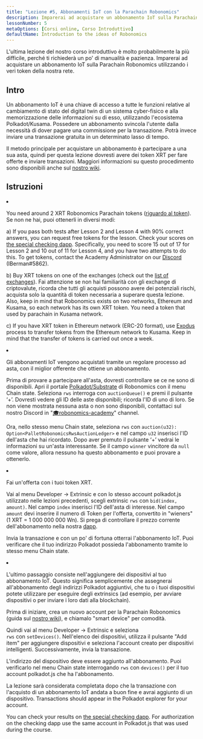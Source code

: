 ```yaml
---
title: "Lezione #5, Abbonamenti IoT con la Parachain Robonomics"
description: Imparerai ad acquistare un abbonamento IoT sulla Parachain Robonomics utilizzando i veri token della nostra rete.
lessonNumber: 5
metaOptions: [Corsi online, Corso Introduttivo]
defaultName: Introduction to the ideas of Robonomics
---
```



L'ultima lezione del nostro corso introduttivo è molto probabilmente la più difficile, perché ti richiederà un po' di manualità e pazienza. Imparerai ad acquistare un abbonamento IoT sulla Parachain Robonomics utilizzando i veri token della nostra rete.



## Intro

Un abbonamento IoT è una chiave di accesso a tutte le funzioni relative al cambiamento di stato del digital twin di un sistema cyber-fisico e alla memorizzazione delle informazioni su di esso, utilizzando l'ecosistema Polkadot/Kusama. Possedere un abbonamento svincola l'utente dalla necessità di dover pagare una commissione per la transazione. Potrà invece inviare una transazione gratuita in un determinato lasso di tempo.

Il metodo principale per acquistare un abbonamento è partecipare a una sua asta, quindi per questa lezione dovresti avere dei token XRT per fare offerte e inviare transazioni. Maggiori informazioni su questo procedimento sono disponibili anche sul [nostro wiki](https://wiki.robonomics.network/docs/get-subscription).



## Istruzioni

<List type="numbers">

<li>

You need around 2 XRT Robonomics Parachain tokens ([riguardo al token](https://robonomics.network/xrt/)). Se non ne hai, puoi ottenerli in diversi modi:

a) If you pass both tests after Lesson 2 and Lesson 4 with 90% correct answers, you can request free tokens for the lesson. Check your scores on [the special checking dapp](https://lk.robonomics.academy/). Specifically, you need to score 15 out of 17 for Lesson 2 and 10 out of 11 for Lesson 4, and you have two attempts to do this. To get tokens, contact the Academy Administrator on our [Discord](https://discord.gg/xqDgG3EGm9) (IBerman#5862).

b) Buy XRT tokens on one of the exchanges (check out the [list of exchanges](https://www.coingecko.com/en/coins/robonomics-network#markets/)). Fai attenzione se non hai familiarità con gli exchange di criptovalute, ricorda che tutti gli acquisti possono avere dei potenziali rischi, acquista solo la quantità di token necessaria a superare questa lezione. Also, keep in mind that Robonomics exists on two networks, Ethereum and Kusama, so each network has its own XRT token. You need a token that used by parachain in Kusama network.

c) If you have XRT token in Ethereum network (ERC-20 format), use [Exodus](https://old.dapp.robonomics.network/#/exodus) process to transfer tokens from the Ethereum network to Kusama. Keep in mind that the transfer of tokens is carried out once a week.

</li>

<li>

Gli abbonamenti IoT vengono acquistati tramite un regolare processo ad asta, con il miglior offerente che ottiene un abbonamento. 

Prima di provare a partecipare all'asta, dovresti controllare se ce ne sono di disponibili. Apri il portale [Polkadot/Substrate](https://polkadot.js.org/apps/?rpc=wss%3A%2F%2Fkusama.rpc.robonomics.network%2F#/chainstate) di Robonomics con il menu Chain state. Seleziona <code>rws</code> interroga con <code>auctionQueue()</code> e premi il pulsante ‘+’. Dovresti vedere gli ID delle aste disponibili; ricorda l'ID di uno di loro.  Se non viene mostrata nessuna asta o non sono disponibili, contattaci sul nostro Discord in "[🎓robonomics-academy](https://discord.com/channels/803947358492557312/803947358492557315)" channel.

Ora, nello stesso menu Chain state, seleziona <code>rws</code> con <code>auction(u32): Option&lt;PalletRobonomicsRwsAuctionLedger&gt;</code> e nel campo <code>u32</code> inserisci l'ID dell'asta che hai ricordato. Dopo aver premuto il pulsante ‘+’ vedrai le informazioni su un'asta interessante. Se il campo <code>winner</code> vincitore da <code>null</code> come valore, allora nessuno ha questo abbonamento e puoi provare a ottenerlo.

</li>

<li>

Fai un'offerta con i tuoi token XRT.

Vai al menu Developer -> Extrinsic e con lo stesso account polkadot.js utilizzato nelle lezioni precedenti, scegli extrinsic <code>rws</code> con <code>bid(index, amount)</code>. Nel campo <code>index</code> inserisci l'ID dell'asta di interesse. Nel campo <code>amount</code> devi inserire il numero di Token per l'offerta, convertito in "wieners" (1 XRT = 1 000 000 000 Wn). Si prega di controllare il prezzo corrente dell'abbonamento nella nostra [dapp](https://dapp.robonomics.network/#/subscription). 

Invia la transazione e con un po' di fortuna otterrai l'abbonamento IoT. Puoi verificare che il tuo indirizzo Polkadot possieda l'abbonamento tramite lo stesso menu Chain state.

</li>

<li>

L'ultimo passaggio consiste nell'aggiungere dei dispositivi al tuo abbonamento IoT. Questo significa semplicemente che assegnerai all'abbonamento degli indirizzi Polkadot aggiuntivi, che tu o i tuoi dispositivi potete utilizzare per eseguire degli extrinsics (ad esempio, per avviare dispositivi o per inviare i loro dati alla blockchain).


Prima di iniziare, crea un nuovo account per la Parachain Robonomics (guida sul [nostro wiki](https://wiki.robonomics.network/docs/create-account-in-dapp/)), e chiamalo "smart device" per comodità.

Quindi vai al menu Developer -> Extrinsic e seleziona <code> rws</code> con <code>setDevices()</code>. Nell'elenco dei dispositivi, utilizza il pulsante "Add item" per aggiungere dispositivi e seleziona l'account creato per dispositivi intelligenti. Successivamente, invia la transazione.

L'indirizzo del dispositivo deve essere aggiunto all'abbonamento. Puoi verificarlo nel menu Chain state interrogando <code>rws</code> con <code>devices()</code> per il tuo account polkadot.js che ha l'abbonamento.

</li>

</List>


<Result>

La lezione sarà considerata completata dopo che la transazione con l'acquisto di un abbonamento IoT andata a buon fine e avrai aggiunto di un dispositivo. Transactions should appear in the Polkadot explorer for your account.

You can check your results on [the special checking dapp](https://lk.robonomics.academy/). For authorization on the checking dapp use the same account in Polkadot.js that was used during the course.

</Result>